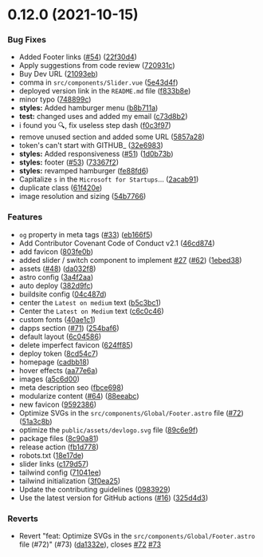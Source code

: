 # 0.12.0 (2021-10-15)


### Bug Fixes

* Added Footer links ([#54](https://github.com/shreyaansjain06/devprotocol.xyz/issues/54)) ([22f30d4](https://github.com/shreyaansjain06/devprotocol.xyz/commit/22f30d44b08d059559954b752642669f779dfdcc))
* Apply suggestions from code review ([720931c](https://github.com/shreyaansjain06/devprotocol.xyz/commit/720931ca6cf476e2faed53c8618e664ea1769647))
* Buy Dev URL ([21093eb](https://github.com/shreyaansjain06/devprotocol.xyz/commit/21093eb764c0f49cadb4d620702f3e2a6b8c0b7a))
* comma in `src/components/Slider.vue` ([5e43d4f](https://github.com/shreyaansjain06/devprotocol.xyz/commit/5e43d4f3013639bd4841b5fafd50f1e4bd965086))
* deployed version link in the `README.md` file ([f833b8e](https://github.com/shreyaansjain06/devprotocol.xyz/commit/f833b8e6b8a8a90597fda290c7c1c244ab9f1d07))
* minor typo ([748899c](https://github.com/shreyaansjain06/devprotocol.xyz/commit/748899cd5c12fbc0d01e29b6c292c3d81555bec6))
* **styles:** Added hamburger menu ([b8b711a](https://github.com/shreyaansjain06/devprotocol.xyz/commit/b8b711a7856b9faf29193042af304795bd356048))
* **test:** changed uses and added my email ([c73d8b2](https://github.com/shreyaansjain06/devprotocol.xyz/commit/c73d8b2ceba9b9125c1542f6b9f7d865b5163111))
* i found you 🔍, fix useless step dash ([f0c3f97](https://github.com/shreyaansjain06/devprotocol.xyz/commit/f0c3f97cc344e51bb3dcff84133a05b658c31fd4))
* remove unused section and added some URL ([5857a28](https://github.com/shreyaansjain06/devprotocol.xyz/commit/5857a284371ebf744ff9afaacad528aefa6929c0))
* token's can't start with GITHUB_ ([32e6983](https://github.com/shreyaansjain06/devprotocol.xyz/commit/32e6983634d6b3cd7968baf4b1b9870d54afdb51))
* **styles:** Added responsiveness ([#51](https://github.com/shreyaansjain06/devprotocol.xyz/issues/51)) ([1d0b73b](https://github.com/shreyaansjain06/devprotocol.xyz/commit/1d0b73be27668980ba14cab5969c2f191c345d20))
* **styles:** footer ([#53](https://github.com/shreyaansjain06/devprotocol.xyz/issues/53)) ([73367f2](https://github.com/shreyaansjain06/devprotocol.xyz/commit/73367f26e016d2876438593312da8fb8581e383e))
* **styles:** revamped hamburger ([fe88fd6](https://github.com/shreyaansjain06/devprotocol.xyz/commit/fe88fd6eeb7dfec4e79d92d3132f3848ccce36e7))
* Capitalize `s` in the `Microsoft for Startups`... ([2acab91](https://github.com/shreyaansjain06/devprotocol.xyz/commit/2acab910d4b77c94e57f3ebdfe80b55effb44b25))
* duplicate class ([61f420e](https://github.com/shreyaansjain06/devprotocol.xyz/commit/61f420e4648aa7227fd270a36f737ad1fc64c1cc))
* image resolution and sizing ([54b7766](https://github.com/shreyaansjain06/devprotocol.xyz/commit/54b7766fe3b7c0194808e236f350005bf5f68a24))


### Features

* `og` property in meta tags ([#33](https://github.com/shreyaansjain06/devprotocol.xyz/issues/33)) ([eb166f5](https://github.com/shreyaansjain06/devprotocol.xyz/commit/eb166f5944fed2eb0338ed0f9468024daa1db89d))
* Add Contributor Covenant Code of Conduct v2.1 ([46cd874](https://github.com/shreyaansjain06/devprotocol.xyz/commit/46cd8741a271279239c07d4eb18e58a5285af666))
* add favicon ([803fe0b](https://github.com/shreyaansjain06/devprotocol.xyz/commit/803fe0b6a372d3afc322bbd2b3e52889ebd422bd))
* added slider / switch component to implement [#27](https://github.com/shreyaansjain06/devprotocol.xyz/issues/27) ([#62](https://github.com/shreyaansjain06/devprotocol.xyz/issues/62)) ([1ebed38](https://github.com/shreyaansjain06/devprotocol.xyz/commit/1ebed3819a29e2d96240f9e4525a7f576f771ba5))
* assets ([#48](https://github.com/shreyaansjain06/devprotocol.xyz/issues/48)) ([da032f8](https://github.com/shreyaansjain06/devprotocol.xyz/commit/da032f87c6127d8a6521ab49545945362b49b570))
* astro config ([3a4f2aa](https://github.com/shreyaansjain06/devprotocol.xyz/commit/3a4f2aacf38d82b3d0df364fafbe3d0cd71d6627))
* auto deploy ([382d9fc](https://github.com/shreyaansjain06/devprotocol.xyz/commit/382d9fc0e2975aad397f3c957e69774a747fc027))
* buildsite config ([04c487d](https://github.com/shreyaansjain06/devprotocol.xyz/commit/04c487d9615c4ee5b04d8c4d5f10c05e07d1283f))
* center the `Latest on medium` text ([b5c3bc1](https://github.com/shreyaansjain06/devprotocol.xyz/commit/b5c3bc10f3cd1ecd10724385156e853e33649c35))
* Center the `Latest on Medium` text ([c6c0c46](https://github.com/shreyaansjain06/devprotocol.xyz/commit/c6c0c461d2dee1a474099f3f1ff475fdd7138c31))
* custom fonts ([40ae1c1](https://github.com/shreyaansjain06/devprotocol.xyz/commit/40ae1c1d7ec09931d4632e6d1f7301b1a2e1e183))
* dapps section ([#71](https://github.com/shreyaansjain06/devprotocol.xyz/issues/71)) ([254baf6](https://github.com/shreyaansjain06/devprotocol.xyz/commit/254baf6edb2ea8dbed9757a1c7bd867c73bb6ffb))
* default layout ([6c04586](https://github.com/shreyaansjain06/devprotocol.xyz/commit/6c04586768c0e9c849ad664db236669156e4d8f7))
* delete imperfect favicon ([624ff85](https://github.com/shreyaansjain06/devprotocol.xyz/commit/624ff859b221240a9f6990abd40ae19922ffe973))
* deploy token ([8cd54c7](https://github.com/shreyaansjain06/devprotocol.xyz/commit/8cd54c7670adfc7f80c1f4f7a01f6188426b42c3))
* homepage ([cadbb18](https://github.com/shreyaansjain06/devprotocol.xyz/commit/cadbb181f029cef9f45396e750d37c91ed2fee7d))
* hover effects ([aa77e6a](https://github.com/shreyaansjain06/devprotocol.xyz/commit/aa77e6aa927d64fc6819662b7c56c1bc8ff06738))
* images ([a5c6d00](https://github.com/shreyaansjain06/devprotocol.xyz/commit/a5c6d00e0b2c6710d55010ddb5726e22ff07c312))
* meta description seo ([fbce698](https://github.com/shreyaansjain06/devprotocol.xyz/commit/fbce698a3d2ca02f33ed8f6b13925590e15bcb25))
* modularize content ([#64](https://github.com/shreyaansjain06/devprotocol.xyz/issues/64)) ([88eeabc](https://github.com/shreyaansjain06/devprotocol.xyz/commit/88eeabce50200a9d1cdc0a5c69bbeeccc75ada68))
* new favicon ([9592386](https://github.com/shreyaansjain06/devprotocol.xyz/commit/959238670460bf206ebe89d9080722b49095ba27))
* Optimize SVGs in the `src/components/Global/Footer.astro` file ([#72](https://github.com/shreyaansjain06/devprotocol.xyz/issues/72)) ([51a3c8b](https://github.com/shreyaansjain06/devprotocol.xyz/commit/51a3c8b69fec1601daee4e7187be40e175f695d6))
* optimize the `public/assets/devlogo.svg` file ([89c6e9f](https://github.com/shreyaansjain06/devprotocol.xyz/commit/89c6e9f5fa601a41882d532897c5b44034d75374))
* package files ([8c90a81](https://github.com/shreyaansjain06/devprotocol.xyz/commit/8c90a81512bb5530f944f953f5ad8479effa1801))
* release action ([fb1d778](https://github.com/shreyaansjain06/devprotocol.xyz/commit/fb1d77835061e8671cd5ee26400c1c1d8a6e0743))
* robots.txt ([18e17de](https://github.com/shreyaansjain06/devprotocol.xyz/commit/18e17de3a619ad11320c9d8357c911cc0e16b1a8))
* slider links ([c179d57](https://github.com/shreyaansjain06/devprotocol.xyz/commit/c179d57ed37845545644f89335963c1870e1e51a))
* tailwind config ([71041ee](https://github.com/shreyaansjain06/devprotocol.xyz/commit/71041eede397964776486bf1fd470d7dfa59045b))
* tailwind initialization ([3f0ea25](https://github.com/shreyaansjain06/devprotocol.xyz/commit/3f0ea2552d7888f8050046bd5880eae9f6414f80))
* Update the contributing guidelines ([0983929](https://github.com/shreyaansjain06/devprotocol.xyz/commit/098392919f7e9304422609c6a8ba3d7ed1d79d35))
* Use the latest version for GitHub actions ([#16](https://github.com/shreyaansjain06/devprotocol.xyz/issues/16)) ([325d4d3](https://github.com/shreyaansjain06/devprotocol.xyz/commit/325d4d3d9919ed339c75f6f64bcd1a85e39b61d8))


### Reverts

* Revert "feat: Optimize SVGs in the `src/components/Global/Footer.astro` file (#72)" (#73) ([da1332e](https://github.com/shreyaansjain06/devprotocol.xyz/commit/da1332e02109292e536d46126e8ea0edf0504c87)), closes [#72](https://github.com/shreyaansjain06/devprotocol.xyz/issues/72) [#73](https://github.com/shreyaansjain06/devprotocol.xyz/issues/73)



